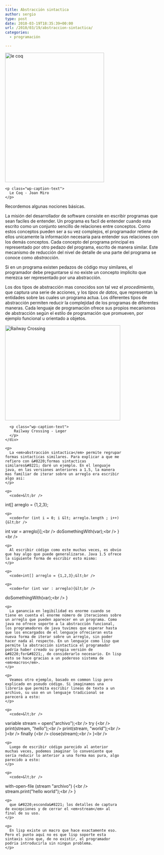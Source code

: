 ```yaml
---
title: Abstracción sintactica
author: sergio
type: post
date: 2010-03-19T18:35:39+00:00
url: /2010/03/19/abstraccion-sintactica/
categories:
  - programación

---
```

<p style="text-align: center">
  <div id="attachment_194" style="width: 333px" class="wp-caption aligncenter">
    <a href="http://personal.network.crazyrobot.net/files/2010/03/joanmiro1.jpg"><img class="size-full wp-image-194 " src="http://personal.network.crazyrobot.net/files/2010/03/joanmiro1.jpg" alt="le coq" width="323" height="422" /></a>
    
    <p class="wp-caption-text">
      Le Coq - Joan Miro
    </p>
  </div>
  
  <p>
    Recordemos algunas nociones básicas.
  </p>
  
  <p>
    La misión del desarrollador de software consiste en escribir programas que sean faciles de entender. Un programa es facil de entender cuando esta escrito como un conjunto sencillo de relaciones entre conceptos. Como estos conceptos pueden ser a su vez complejos, el programador retiene de ellos unicamente la información necesaria para entender sus relaciones con los demás conceptos. Cada concepto del programa principal es representado por otro pedazo del programa, escrito de manera similar. Este mecanismo de reducción del nivel de detalle de una parte del programa se conoce como <em>abstracción</em>.
  </p>
  
  <p>
    Si en un programa existen pedazos de código muy similares, el programador debe preguntarse si no existe un concepto implicito que merezca ser representado por una abstracción.
  </p>
  
  <p>
    Los dos tipos de abstracción mas conocidos son tal vez el <em>procedimiento</em>, que captura una serie de acciones, y los <em>ti</em><em>pos de datos</em>, que representan la entidades sobre las cuales un programa actua. Los diferentes tipos de abstracción permiten reducir la complejidad de los programas de diferentes maneras. Cada lenguaje de programación ofrece sus propios mecanismos de abstracción según el estilo de programación que promueven, por ejemplo funcional u orientado a objetos.
  </p>
  
  <p style="text-align: center">
    <div id="attachment_197" style="width: 386px" class="wp-caption aligncenter">
      <a href="http://personal.network.crazyrobot.net/files/2010/03/Leger_railway_crossing.jpg"><img class="size-full wp-image-197 " src="http://personal.network.crazyrobot.net/files/2010/03/Leger_railway_crossing.jpg" alt="Railway Crossing" width="376" height="310" srcset="http://personal.network.crazyrobot.net/files/2010/03/Leger_railway_crossing-300x247.jpg 300w, http://personal.network.crazyrobot.net/files/2010/03/Leger_railway_crossing-363x300.jpg 363w, http://personal.network.crazyrobot.net/files/2010/03/Leger_railway_crossing.jpg 850w" sizes="(max-width: 376px) 100vw, 376px" /></a>
      
      <p class="wp-caption-text">
        Railway Crossing - Leger
      </p>
    </div>
    
    <p>
      La <em>abstracción sintactica</em> permite regrupar formas sintacticas similares. Para explicar a que me refiero con &#8220;formas sintacticas similares&#8221; daré un ejemplo. En el lenguaje java, en las versiones anteriores a 1.5, la manera mas familiar de iterar sobre un arreglo era escribir algo asi:
    </p>
    
    <p>
      <code>&lt;br />
int[] arreglo = {1,2,3};</code><code> </code>
    </p>
    
    <p>
      <code>for (int i = 0; i &lt; arreglo.length ; i++){&lt;br />
int var = arreglo[i];&lt;br />
doSomethingWith(var);&lt;br />
}&lt;br />
</code>
    </p>
    
    <p>
      Al escribir código como este muchas veces, es obvio que hay algo que puede generalizarse. Java 1.5 ofrece la siguiente forma de escribir esto mismo:
    </p>
    
    <p>
      <code>int[] arreglo = {1,2,3};&lt;br />
</code>
    </p>
    
    <p>
      <code>for (int var : arreglo){&lt;br />
doSomethingWith(var);&lt;br />
}</code>
    </p>
    
    <p>
      La ganancia en legibilidad es enorme cuando se tiene en cuenta el enorme número de iteraciones sobre un arreglo que pueden aparecer en un programa. Como java no ofrece soporte a la abstracción funcional, los programadores de java tuvimos que esperar hasta que los encargados de el lenguaje ofrecieran esta nueva forma de iterar sobre un arreglo, sin poder hacer nada al respecto. En un lenguaje como lisp que permite la abstracción sintactica el programador podría haber creado su propia versión de &#8220;for&#8221;, de considerarlo necesario. En lisp esto se hace gracias a un poderoso sistema de <em>macros</em>.
    </p>
    
    <p>
      Veamos otro ejemplo, basado en common lisp pero explicado en pseudo código. Si imaginamos una librería que permita escribir lineas de texto a un archivo, su uso en un lenguaje tradicional se parecerá a esto:
    </p>
    
    <p>
      <code>&lt;br />
variable stream = open("archivo");&lt;br />
try {&lt;br />
print(stream, "hello");&lt;br />
print(stream, "world");&lt;br />
}&lt;br />
finally {&lt;br />
close(stream);&lt;br />
}&lt;br />
</code>
    </p>
    
    <p>
      Luego de escribir código parecido al anterior muchas veces, podemos imaginar lo conveniente que sería reducir lo anterior a una forma mas pura, algo parecido a esto:
    </p>
    
    <p>
      <code>&lt;br />
with-open-file (stream "archivo") {&lt;br />
stream.print("hello world");&lt;br />
}</code>
    </p>
    
    <p>
      que &#8220;esconda&#8221; los detalles de captura de excepciones y de cerrar el <em>stream</em> al final de su uso.
    </p>
    
    <p>
      En lisp existe un macro que hace exactamente eso. Pero el punto aquí no es que lisp soporte esta sintaxis sino que, de no existir, el programador podria introducirla sin ningun problema.
    </p>